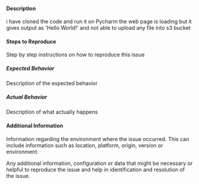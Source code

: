 #### Description

i have cloned the code and run it on Pycharm the web page is loading but it gives output as 'Hello World!' and not able to upload any file into s3 bucket

#### Steps to Reproduce

Step by step instructions on how to reproduce this issue

##### Expected Behavior

Description of the expected behavior

##### Actual Behavior

Description of what actually happens

#### Additional Information

Information regarding the environment where the issue occurred. This can include
information such as location, platform, origin, version or environment. 

Any additional information, configuration or data that might be necessary or helpful to reproduce the issue and help in identification and resolution of the issue.
